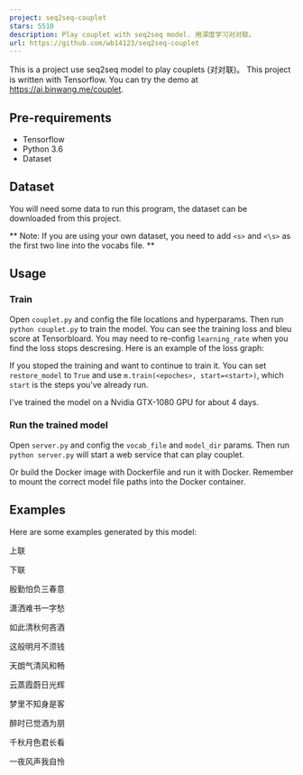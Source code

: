 ```yaml
---
project: seq2seq-couplet
stars: 5510
description: Play couplet with seq2seq model. 用深度学习对对联。
url: https://github.com/wb14123/seq2seq-couplet
---
```


This is a project use seq2seq model to play couplets (对对联)。 This project is written with Tensorflow. You can try the demo at https://ai.binwang.me/couplet.

Pre-requirements
----------------

-   Tensorflow
-   Python 3.6
-   Dataset

Dataset
-------

You will need some data to run this program, the dataset can be downloaded from this project.

\*\* Note: If you are using your own dataset, you need to add `<s>` and `<\s>` as the first two line into the vocabs file. \*\*

Usage
-----

### Train

Open `couplet.py` and config the file locations and hyperparams. Then run `python couplet.py` to train the model. You can see the training loss and bleu score at Tensorbloard. You may need to re-config `learning_rate` when you find the loss stops descresing. Here is an example of the loss graph:

If you stoped the training and want to continue to train it. You can set `restore_model` to `True` and use `m.train(<epoches>, start=<start>)`, which `start` is the steps you've already run.

I've trained the model on a Nvidia GTX-1080 GPU for about 4 days.

### Run the trained model

Open `server.py` and config the `vocab_file` and `model_dir` params. Then run `python server.py` will start a web service that can play couplet.

Or build the Docker image with Dockerfile and run it with Docker. Remember to mount the correct model file paths into the Docker container.

Examples
--------

Here are some examples generated by this model:

上联

下联

殷勤怕负三春意

潇洒难书一字愁

如此清秋何吝酒

这般明月不须钱

天朗气清风和畅

云蒸霞蔚日光辉

梦里不知身是客

醉时已觉酒为朋

千秋月色君长看

一夜风声我自怜
